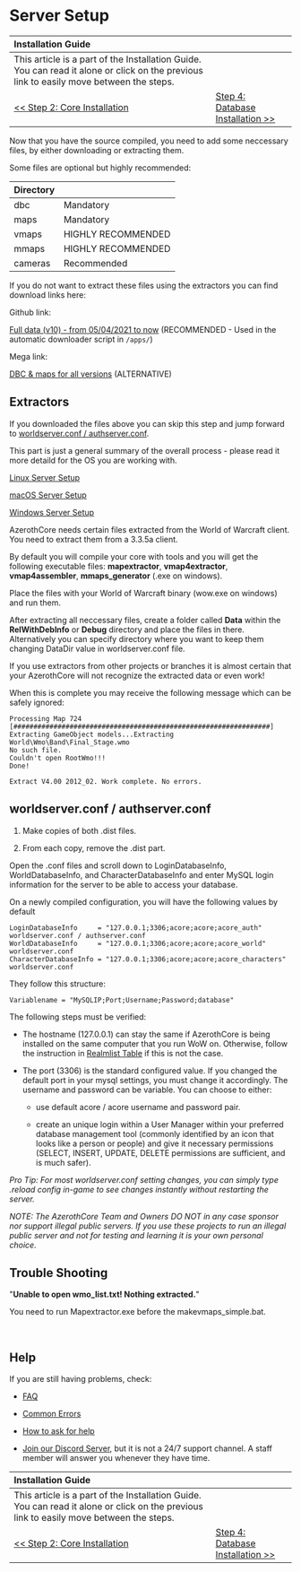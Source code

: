 # Server Setup

| Installation Guide | |
| :- | :- |
| This article is a part of the Installation Guide. You can read it alone or click on the previous link to easily move between the steps. |
| [<< Step 2: Core Installation](core-installation.md) | [Step 4: Database Installation >>](database-installation.md) |

Now that you have the source compiled, you need to add some neccessary files, by either downloading or extracting them.

Some files are optional but highly recommended:

| Directory | |
| :- | :- |
| dbc | Mandatory |
| maps | Mandatory |
| vmaps | HIGHLY RECOMMENDED |
| mmaps | HIGHLY RECOMMENDED |
| cameras | Recommended |

If you do not want to extract these files using the extractors you can find download links here:

Github link:

<a href="https://github.com/wowgaming/client-data/releases/" target="_blank">Full data (v10) - from 05/04/2021 to now</a> (RECOMMENDED - Used in the automatic downloader script in `/apps/`)

Mega link:

<a href="https://mega.nz/#F!pyYlkK6b!pNz-zhThXQIg0_rO5L_RsQ" target="_blank">DBC & maps for all versions</a> (ALTERNATIVE)

## Extractors

If you downloaded the files above you can skip this step and jump forward to [worldserver.conf / authserver.conf](#worldserverconf--authserverconf).

This part is just a general summary of the overall process - please read it more detaild for the OS you are working with.

[Linux Server Setup](linux-server-setup.md)

[macOS Server Setup](macos-server-setup.md)

[Windows Server Setup](windows-server-setup.md)

AzerothCore needs certain files extracted from the World of Warcraft client. You need to extract them from a 3.3.5a client.

By default you will compile your core with tools and you will get the following executable files: **mapextractor**, **vmap4extractor**, **vmap4assembler**, **mmaps_generator** (.exe on windows).

Place the files with your World of Warcraft binary (wow.exe on windows) and run them.

After extracting all neccessary files, create a folder called **Data** within the **RelWithDebInfo** or **Debug** directory and place the files in there. Alternatively you can specify directory where you want to keep them changing DataDir value in worldserver.conf file.

If you use extractors from other projects or branches it is almost certain that your AzerothCore will not recognize the extracted data or even work!

When this is complete you may receive the following message which can be safely ignored:

```
Processing Map 724
[################################################################]
Extracting GameObject models...Extracting World\Wmo\Band\Final_Stage.wmo
No such file.
Couldn't open RootWmo!!!
Done!
  
Extract V4.00 2012_02. Work complete. No errors.
```

## worldserver.conf / authserver.conf

1. Make copies of both .dist files.

1. From each copy, remove the .dist part.

Open the .conf files and scroll down to LoginDatabaseInfo, WorldDatabaseInfo, and CharacterDatabaseInfo and enter MySQL login information for the server to be able to access your database.

On a newly compiled configuration, you will have the following values by default
```
LoginDatabaseInfo     = "127.0.0.1;3306;acore;acore;acore_auth" worldserver.conf / authserver.conf
WorldDatabaseInfo     = "127.0.0.1;3306;acore;acore;acore_world" worldserver.conf
CharacterDatabaseInfo = "127.0.0.1;3306;acore;acore;acore_characters" worldserver.conf
```

They follow this structure:

```
Variablename = "MySQLIP;Port;Username;Password;database"  
``` 

The following steps must be verified:

- The hostname (127.0.0.1) can stay the same if AzerothCore is being installed on the same computer that you run WoW on.
  Otherwise, follow the instruction in [Realmlist Table](realmlist.md) if this is not the case. 

- The port (3306) is the standard configured value. If you changed the default port in your mysql settings, you must change it accordingly.
  The username and password can be variable. You can choose to either: 

    - use default acore / acore username and password pair.

    - create an unique login within a User Manager within your preferred database management tool (commonly identified by an icon that looks like a person or people) and give it necessary permissions (SELECT, INSERT, UPDATE, DELETE permissions are sufficient, and is much safer).


*Pro Tip: For most worldserver.conf setting changes, you can simply type .reload config in-game to see changes instantly without restarting the server.*

*NOTE: The AzerothCore Team and Owners DO NOT in any case sponsor nor support illegal public servers. If you use these projects to run an illegal public server and not for testing and learning it is your own personal choice.*

## Trouble Shooting

"**Unable to open wmo_list.txt! Nothing extracted.**"

You need to run Mapextractor.exe before the makevmaps_simple.bat.

<br>

## Help

If you are still having problems, check:

* [FAQ](faq.md)

* [Common Errors](common-errors.md)

* [How to ask for help](how-to-ask-for-help.md)

* [Join our Discord Server](https://discord.gg/gkt4y2x), but it is not a 24/7 support channel. A staff member will answer you whenever they have time.

| Installation Guide | |
| :- | :- |
| This article is a part of the Installation Guide. You can read it alone or click on the previous link to easily move between the steps. |
| [<< Step 2: Core Installation](core-installation.md) | [Step 4: Database Installation >>](database-installation.md) |
